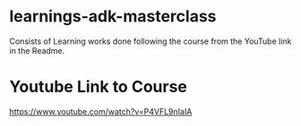 # learnings-adk-masterclass
Consists of Learning works done following the course from the YouTube link in the Readme.

# Youtube Link to Course
https://www.youtube.com/watch?v=P4VFL9nIaIA
